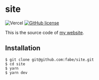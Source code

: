 # site

![Vercel](https://img.shields.io/github/deployments/fabe/site/production?logo=vercel&logoColor=white&label=Vercel)
[![GitHub license](https://img.shields.io/github/license/fabe/site)](https://github.com/fabe/site)

This is the source code of [my website](https://fabianschultz.com).

## Installation

    $ git clone git@github.com:fabe/site.git
    $ cd site
    $ yarn
    $ yarn dev
